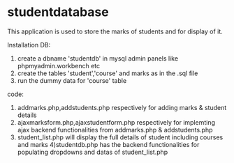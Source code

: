 # studentdatabase
This application is used to store the marks of students and for display of it.

Installation
DB:
1) create a dbname 'studentdb' in mysql admin panels like phpmyadmin.workbench etc
2) create the tables 'student','course' and marks as in the .sql file
3) run the dummy data for 'course' table

code:
1) addmarks.php,addstudents.php respectively for adding marks & student details
2) ajaxmarksform.php,ajaxstudentform.php respectively for implemting ajax backend functionalities from addmarks.php & addstudents.php
3) student_list.php will display the full details of student including courses and marks
4)studentdb.php has the backend functionalities for populating dropdowns and datas of student_list.php
